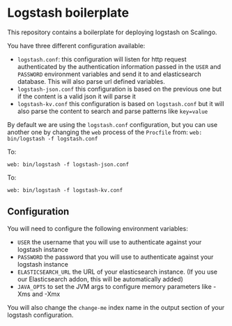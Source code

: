 # Logstash boilerplate

This repository contains a boilerplate for deploying logstash on Scalingo.

You have three different configuration available:

* `logstash.conf`: this configuration will listen for http request
  authenticated by the authentication information passed in the `USER` and
  `PASSWORD` environment variables and send it to and elasticsearch database.
  This will also parse url defined variables.
* `logstash-json.conf` this configuration is based on the previous one but if
  the content is a valid json it will parse it
* `logstash-kv.conf` this configuration is based on `logstash.conf` but it will
  also parse the content to search and parse patterns like `key=value`

By default we are using the `logstash.conf` configuration, but you can use
another one by changing the `web` process of the `Procfile` from: ``` web:
bin/logstash -f logstash.conf ```

To:
```
web: bin/logstash -f logstash-json.conf
```

To:
```
web: bin/logstash -f logstash-kv.conf
```

## Configuration

You will need to configure the following environment variables:

* `USER` the username that you will use to authenticate against your logstash
  instance
* `PASSWORD` the password that you will use to authenticate against your
  logstash instance
* `ELASTICSEARCH_URL` the URL of your elasticsearch instance. (If you use our
  Elasticsearch addon, this will be automatically added)
* `JAVA_OPTS` to set the JVM args to configure memory parameters like -Xms and -Xmx

You will also change the `change-me` index name in the output section of your
logstash configuration.
